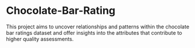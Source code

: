 # Chocolate-Bar-Rating
This project aims to uncover relationships and patterns within the chocolate bar ratings dataset and offer insights into the attributes that contribute to higher quality assessments. 
